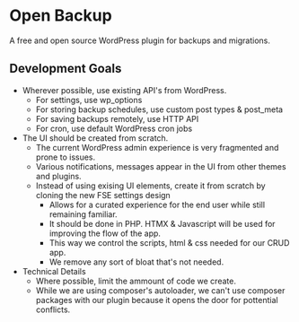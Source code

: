 # Open Backup
A free and open source WordPress plugin for backups and migrations. 

## Development Goals
* Wherever possible, use existing API's from WordPress. 
    * For settings, use wp_options
    * For storing backup schedules, use custom post types & post_meta
    * For saving backups remotely, use HTTP API
    * For cron, use default WordPress cron jobs
* The UI should be created from scratch.
    * The current WordPress admin experience is very fragmented and prone to issues. 
    * Various notifications, messages appear in the UI from other themes and plugins. 
    * Instead of using exising UI elements, create it from scratch by cloning the new FSE settings design
        * Allows for a curated experience for the end user while still remaining familiar. 
        * It should be done in PHP. HTMX & Javascript will be used for improving the flow of the app. 
        * This way we control the scripts, html & css needed for our CRUD app.
        * We remove any sort of bloat that's not needed.
* Technical Details
    * Where possible, limit the ammount of code we create. 
    * While we are using composer's autoloader, we can't use composer packages with our plugin because it opens the door for pottential conflicts.
        
